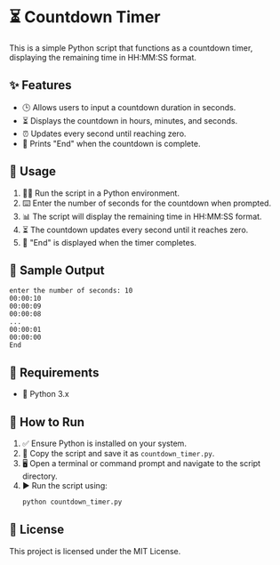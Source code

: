 # ⏳ Countdown Timer

This is a simple Python script that functions as a countdown timer, displaying the remaining time in HH:MM:SS format.

## ✨ Features
- 🕒 Allows users to input a countdown duration in seconds.
- ⏳ Displays the countdown in hours, minutes, and seconds.
- ⏰ Updates every second until reaching zero.
- 🔔 Prints "End" when the countdown is complete.

## 🔧 Usage
1. 🏃‍♂️ Run the script in a Python environment.
2. ⌨️ Enter the number of seconds for the countdown when prompted.
3. 📊 The script will display the remaining time in HH:MM:SS format.
4. ⏳ The countdown updates every second until it reaches zero.
5. 🎉 "End" is displayed when the timer completes.

## 📝 Sample Output
```
enter the number of seconds: 10
00:00:10
00:00:09
00:00:08
...
00:00:01
00:00:00
End
```

## 🔧 Requirements
- 🐍 Python 3.x

## 🚀 How to Run
1. ✅ Ensure Python is installed on your system.
2. 📂 Copy the script and save it as `countdown_timer.py`.
3. 🖥️ Open a terminal or command prompt and navigate to the script directory.
4. ▶️ Run the script using:
   ```bash
   python countdown_timer.py
   ```

## 📜 License
This project is licensed under the MIT License.


